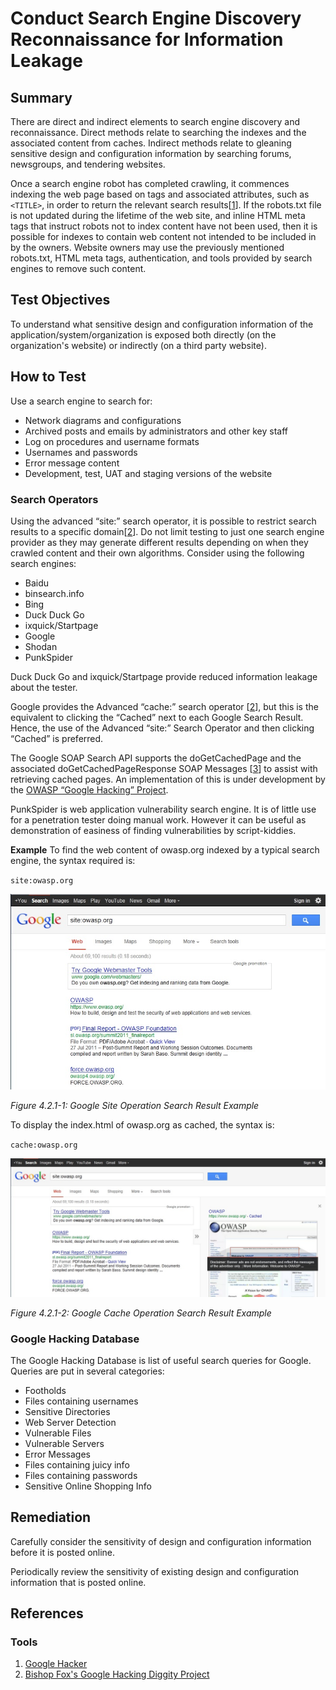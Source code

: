 # Conduct Search Engine Discovery Reconnaissance for Information Leakage

## Summary

There are direct and indirect elements to search engine discovery and reconnaissance. Direct methods relate to searching the indexes and the associated content from caches. Indirect methods relate to gleaning sensitive design and configuration information by searching forums, newsgroups, and tendering websites.

Once a search engine robot has completed crawling, it commences indexing the web page based on tags and associated attributes, such as `<TITLE>`, in order to return the relevant search results[[1]]. If the robots.txt file is not updated during the lifetime of the web site, and inline HTML meta tags that instruct robots not to index content have not been used, then it is possible for indexes to contain web content not intended to be included in by the owners. Website owners may use the previously mentioned robots.txt, HTML meta tags, authentication, and tools provided by search engines to remove such content.

## Test Objectives

To understand what sensitive design and configuration information of the application/system/organization is exposed both directly (on the organization's website) or indirectly (on a third party website).

## How to Test

Use a search engine to search for:

- Network diagrams and configurations
- Archived posts and emails by administrators and other key staff
- Log on procedures and username formats
- Usernames and passwords
- Error message content
- Development, test, UAT and staging versions of the website

### Search Operators

Using the advanced “site:” search operator, it is possible to restrict search results to a specific domain[[2]]. Do not limit testing to just one search engine provider as they may generate different results depending on when they crawled content and their own algorithms. Consider using the following search engines:

- Baidu
- binsearch.info
- Bing
- Duck Duck Go
- ixquick/Startpage
- Google
- Shodan
- PunkSpider

Duck Duck Go and ixquick/Startpage provide reduced information leakage about the tester.

Google provides the Advanced “cache:” search operator [[2]], but this is the equivalent to clicking the “Cached” next to each Google Search Result. Hence, the use of the Advanced “site:” Search Operator and then clicking “Cached” is preferred.

The Google SOAP Search API supports the doGetCachedPage and the associated doGetCachedPageResponse SOAP Messages [[3]] to assist with retrieving cached pages. An implementation of this is under development by the [OWASP “Google Hacking” Project](https://www.owasp.org/index.php/Category:OWASP_Google_Hacking_Project).

PunkSpider is web application vulnerability search engine. It is of little use for a penetration tester doing manual work. However it can be useful as demonstration of easiness of finding vulnerabilities by script-kiddies.

**Example** To find the web content of owasp.org indexed by a typical search engine, the syntax required is:

`site:owasp.org`

![Google Site Operation Search Result Example](images/Google_site_Operator_Search_Results_Example_20121219.jpg)

*Figure 4.2.1-1: Google Site Operation Search Result Example*

To display the index.html of owasp.org as cached, the syntax is:

`cache:owasp.org`

![Google Cache Operation Search Result Example](images/Google_cache_Operator_Search_Results_Example_20121219.jpg)

*Figure 4.2.1-2: Google Cache Operation Search Result Example*

### Google Hacking Database

The Google Hacking Database is list of useful search queries for Google. Queries are put in several categories:

- Footholds
- Files containing usernames
- Sensitive Directories
- Web Server Detection
- Vulnerable Files
- Vulnerable Servers
- Error Messages
- Files containing juicy info
- Files containing passwords
- Sensitive Online Shopping Info

## Remediation

Carefully consider the sensitivity of design and configuration information before it is posted online.

Periodically review the sensitivity of existing design and configuration information that is posted online.

## References

### Tools

1. [Google Hacker](https://yehg.net/lab/pr0js/files.php/googlehacker.zip)
2. [Bishop Fox&apos;s Google Hacking Diggity Project](https://www.bishopfox.com/resources/tools/google-hacking-diggity/)

[1]:https://support.google.com/webmasters/answer/70897?hl=en
[2]:https://support.google.com/websearch/answer/136861?hl=en
[3]:https://www.exploit-db.com/google-hacking-database

